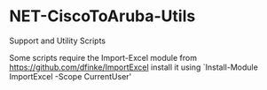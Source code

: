 # NET-CiscoToAruba-Utils
Support and Utility Scripts

Some scripts require the Import-Excel module from https://github.com/dfinke/ImportExcel
install it using `Install-Module ImportExcel -Scope CurrentUser'